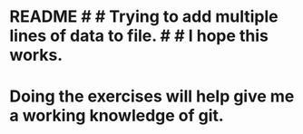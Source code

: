 # README # # Trying to add multiple lines of data to file. # # I hope this works. #
# Doing the exercises will help give me a working knowledge of git. #
